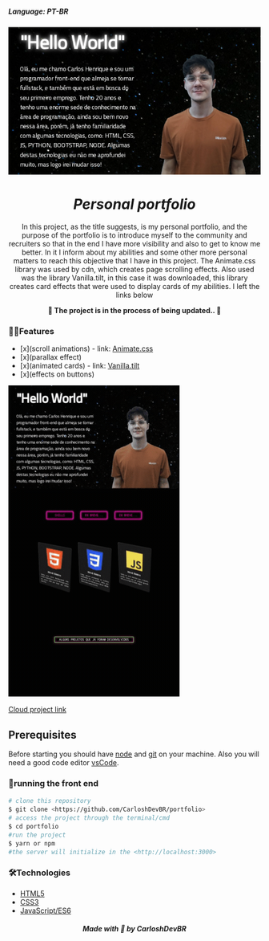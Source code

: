 ##### Language: PT-BR

![Banner](/Banner.png)

*<h1 align="center">Personal portfolio</h1>*

<p align="center">In this project, as the title suggests, is my personal portfolio,
and the purpose of the portfolio is to introduce myself to the community and recruiters so that in the end I have more visibility
and also to get to know me better. In it I inform about my abilities and some other more personal matters to reach this objective that
I have in this project. The Animate.css library was used by cdn, which creates page scrolling effects. Also used was the library Vanilla.tilt,
in this case it was downloaded, this library creates card effects that were used to display cards of my abilities. I left the links below
</p>

**<p align="center">🚧 The project is in the process of being updated.. 🚧</p>**

### 🚀🚀Features
- [x](scroll animations) - link: [Animate.css](https://animate.style/)
- [x](parallax effect)
- [x](animated cards) - link: [Vanilla.tilt](https://micku7zu.github.io/vanilla-tilt.js/)
- [x](effects on buttons)

![Procejt](/Project.gif)

[Cloud project link](https://affectionate-morse-bd0954.netlify.app/)

## Prerequisites
Before starting you should have [node](https://nodejs.org/en/) and [git](https://git-scm.com/) on your machine.
Also you will need a good code editor [vsCode](https://code.visualstudio.com/).


### 🎲running the front end
```bash
# clone this repository
$ git clone <https://github.com/CarloshDevBR/portfolio>
# access the project through the terminal/cmd
$ cd portfolio
#run the project
$ yarn or npm
#the server will initialize in the <http://localhost:3000>
```

### 🛠️Technologies
- [HTML5]()
- [CSS3]()
- [JavaScript/ES6]()

<h5 align="center"> Made with 💜 by CarloshDevBR</h5>